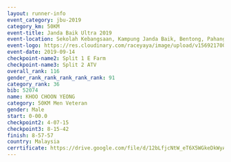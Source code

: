 ```yaml
---
layout: runner-info 
event_category: jbu-2019 
category_km: 50KM 
event-title: Janda Baik Ultra 2019 
event-location: Sekolah Kebangsaan, Kampung Janda Baik, Bentong, Pahang, Malaysia 
event-logo: https://res.cloudinary.com/raceyaya/image/upload/v1569217009/logo/janda-baik_vch1pc.jpg 
event-date: 2019-09-14 
checkpoint-name2: Split 1 E Farm 
checkpoint-name3: Split 2 ATV 
overall_rank: 116
gender_rank_rank_rank_rank_rank: 91
category_rank: 36
bib: 52074
name: KHOO CHOON YEONG
category: 50KM Men Veteran
gender: Male
start: 0-00.0
checkpoint2: 4-07-15
checkpoint3: 8-15-42
finish: 8-57-57
country: Malaysia
cerrtificate: https://drive.google.com/file/d/12bLfjcNtW_eT6X5WGkeDkWyAhkUowcTx/view?usp=sharing
---
```

